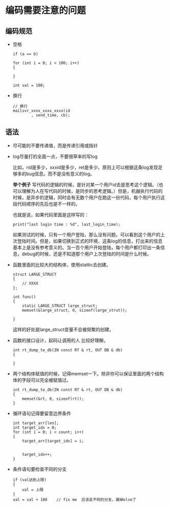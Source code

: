 # 编码需要注意的问题

## 编码规范

* 空格 
    ```
    if (a == b)
    ```

    ```
    for (int i = 0; i < 100; i++)
    {

    }
    ```

    ```
    int val = 100;
    ```
* 换行
    ```
    // 换行
    mailsvr_xxxx_xxxx_xxxx(id
            , send_time, cb);
    ```


## 语法

* 尽可能的不要传递值，而是传递引用或指针

* log尽量打的全面一点，不要很草率的写log 

    比如，rid是多少，xxxid是多少，ret是多少。原则上可以根据这条log发现足够多的bug信息。而不是没有意义的log。

    **举个例子**
    写代码的逻辑的时候，是针对某一个用户id去是思考这个逻辑。（也可以理解为人在写代码的时候，是同步的思考逻辑。）但是，机器执行代码的时候，是异步的逻辑，同时会有无数个用户在跑这一份代码，每个用户执行这段代码顺序的先后也是不一样的。

    也就是说，如果代码里面是这样写的：
    ```
    print("last login time : %d", last_login_time);
    ```

    如果测试的时候，只有一个用户登陆，那么没有问题。可以看到这个用户的上次登陆时间。但是，如果切换到正式的环境，这条log的信息，打出来的信息基本上是没有参考意义的。当一百个用户开始登陆，每个用户都打印出一条信息，debug的时候，还是不知道那个用户上次登陆的时间是什么时候。

* 函数里面的比较大的结构体，使用stattic去创建。

    ```
    struct LARGE_STRUCT
    { 
        // XXXX
    };

    int func()
    {
        static LARGE_STRUCT large_struct;
        memset(&large_struct, 0, sizeof(large_strut));

    }
    ```

    这样的好处是large_struct变量不会被频繁的创建。

* 函数的接口设计，起码让调用的人 比较好理解。

    ```
    int rt_dump_to_db(IN const RT & rt, OUT DB & db)
    {

    }
    ```

* 两个结构体赋值的时候，记得memset一下。除非你可以保证里面的两个结构体的字段可以完全被赋值过。
    ```
    int rt_dump_to_db(IN const RT & rt, OUT DB & db)
    {
        memset(&rt, 0, sizeof(rt));
    }
    ```

* 循环语句记得要留意边界条件
    ```
    int target_arr[len];
    int target_idx = 0;
    for (int i = 0; i < count; i++)
    {
        target_arr[target_idx] = i;
        
        
        target_idx++;
    }
    ```

* 条件语句要检查不同的分支
    ```
    if (val达到上限)
    {
        val = 上限
    }
    val = val + 100    // fix me  应该走不同的分支，漏掉else了
    ```
